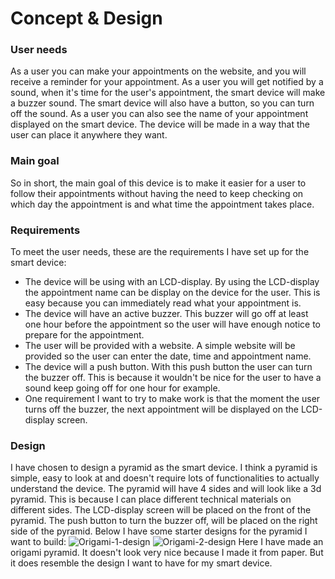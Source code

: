 # Concept & Design

### User needs
As a user you can make your appointments on the website, and you will receive a reminder for your appointment. As a user 
you will get notified by a sound, when it's time for the user's appointment, the smart device will make a buzzer sound. 
The smart device will also have a button, so you can turn off the sound. As a user you can also see the name of your 
appointment displayed on the smart device. The device will be made in a way that the user can place it anywhere they want.

### Main goal
So in short, the main goal of this device is to make it easier for a user to follow their appointments without having
the need to keep checking on which day the appointment is and what time the appointment takes place.

### Requirements
To meet the user needs, these are the requirements I have set up for the smart device:
- The device will be using with an LCD-display. By using the LCD-display the appointment name can be display on the device 
for the user. This is easy because you can immediately read what your appointment is. 
- The device will have an active buzzer. This buzzer will go off at least one hour before the appointment so the user 
will have enough notice to prepare for the appointment. 
- The user will be provided with a website. A simple website will be provided so the user can enter the date, time and 
appointment name. 
- The device will a push button. With this push button the user can turn the buzzer off. This is because it wouldn't be nice 
for the user to have a sound keep going off for one hour for example. 
- One requirement I want to try to make work is that the moment the user turns off the buzzer, the next appointment will 
be displayed on the LCD-display screen. 

### Design
I have chosen to design a pyramid as the smart device. I think a pyramid is simple, easy to look at and doesn't require
lots of functionalities to actually understand the device. The pyramid will have 4 sides and will look like a 3d pyramid. 
This is because I can place different technical materials on different sides. The LCD-display screen will be placed on 
the front of the pyramid. The push button to turn the buzzer off, will be placed on the right side of the pyramid. Below
I have some starter designs for the pyramid I want to build:
![Origami-1-design](assets/origami_1.jpg)
![Origami-2-design](assets/origami_2.jpg)
Here I have made an origami pyramid. It doesn't look very nice because I made it from paper. But it does resemble the 
design I want to have for my smart device.


